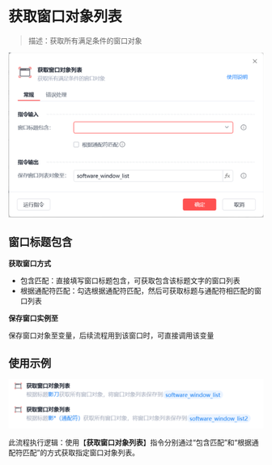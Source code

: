 # 获取窗口对象列表

> 描述：获取所有满足条件的窗口对象

![image-20230509141819146](https://raw.githubusercontent.com/mowang111/image-hosting/master/img/image-20230509141819146.png)

## 窗口标题包含

**获取窗口方式**

+ 包含匹配：直接填写窗口标题包含，可获取包含该标题文字的窗口列表
+ 根据通配符匹配：勾选根据通配符匹配，然后可获取标题与通配符相匹配的窗口列表

**保存窗口实例至**

保存窗口对象至变量，后续流程用到该窗口时，可直接调用该变量

## 使用示例

![image-20230509144723654](https://raw.githubusercontent.com/mowang111/image-hosting/master/img/image-20230509144723654.png)

此流程执行逻辑：使用【**获取窗口对象列表**】指令分别通过“包含匹配”和“根据通配符匹配”的方式获取指定窗口对象列表。
